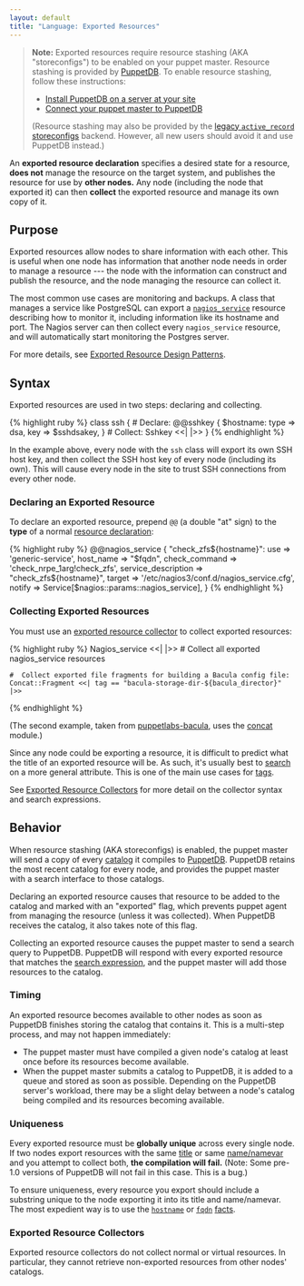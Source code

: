 ```yaml
---
layout: default
title: "Language: Exported Resources"
---
```


[resources]: ./lang_resources.html
[nagios_service]: /references/latest/type.html#nagiosservice
[concat]: http://forge.puppetlabs.com/ripienaar/concat
[title]: ./lang_resources.html#title
[namevar]: ./lang_resources.html#namenamevar
[hostname]: /facter/1.6/core_facts.html#hostname
[fqdn]: /facter/1.6/core_facts.html#fqdn
[tags]: ./lang_tags.html
[facts]: ./lang_variables.html#facts
[bacula]: https://forge.puppetlabs.com/puppetlabs/bacula
[exported_collector]: ./lang_collectors.html#exported-resource-collectors
[search]: ./lang_collectors.html#search-expressions
[puppetdb]: /puppetdb/0.9
[puppetdb_connect]: /puppetdb/0.9/connect_puppet.html
[puppetdb_install]: /puppetdb/0.9/install.html
[ar_storeconfigs]: http://projects.puppetlabs.com/projects/puppet/wiki/Using_Stored_Configuration
[exported_guide]: /guides/exported_resources.html
[catalog]: ./lang_summary.html#compilation-and-catalogs

> **Note:** Exported resources require resource stashing (AKA "storeconfigs") to be enabled on your puppet master. Resource stashing is provided by [PuppetDB][]. To enable resource stashing, follow these instructions: 
> 
> * [Install PuppetDB on a server at your site][puppetdb_install]
> * [Connect your puppet master to PuppetDB][puppetdb_connect]
>
> (Resource stashing may also be provided by the [legacy `active_record` storeconfigs][ar_storeconfigs] backend. However, all new users should avoid it and use PuppetDB instead.)


An **exported resource declaration** specifies a desired state for a resource, **does not** manage the resource on the target system, and publishes the resource for use by **other nodes.** Any node (including the node that exported it) can then **collect** the exported resource and manage its own copy of it.

Purpose
-----

Exported resources allow nodes to share information with each other. This is useful when one node has information that another node needs in order to manage a resource --- the node with the information can construct and publish the resource, and the node managing the resource can collect it. 

The most common use cases are monitoring and backups. A class that manages a service like PostgreSQL can export a [`nagios_service`][nagios_service] resource describing how to monitor it, including information like its hostname and port. The Nagios server can then collect every `nagios_service` resource, and will automatically start monitoring the Postgres server. 

For more details, see [Exported Resource Design Patterns][exported_guide].


Syntax
-----

Exported resources are used in two steps: declaring and collecting.

{% highlight ruby %}
    class ssh {
      # Declare:
      @@sshkey { $hostname:
        type => dsa,
        key => $sshdsakey,
      }
      # Collect:
      Sshkey <<| |>>
    }
{% endhighlight %}

In the example above, every node with the `ssh` class will export its own SSH host key, and then collect the SSH host key of every node (including its own). This will cause every node in the site to trust SSH connections from every other node.

### Declaring an Exported Resource

To declare an exported resource, prepend `@@` (a double "at" sign) to the **type** of a normal [resource declaration][resources]:

{% highlight ruby %}
    @@nagios_service { "check_zfs${hostname}":
      use                 => 'generic-service',
      host_name           => "$fqdn",
      check_command       => 'check_nrpe_1arg!check_zfs',
      service_description => "check_zfs${hostname}",
      target              => '/etc/nagios3/conf.d/nagios_service.cfg',
      notify              => Service[$nagios::params::nagios_service],
    }
{% endhighlight %}

### Collecting Exported Resources

You must use an [exported resource collector][exported_collector] to collect exported resources:

{% highlight ruby %}
    Nagios_service <<| |>> # Collect all exported nagios_service resources
    
    #  Collect exported file fragments for building a Bacula config file:
    Concat::Fragment <<| tag == "bacula-storage-dir-${bacula_director}" |>>
{% endhighlight %}

(The second example, taken from [puppetlabs-bacula][bacula], uses the [concat][] module.)

Since any node could be exporting a resource, it is difficult to predict what the title of an exported resource will be. As such, it's usually best to [search][] on a more general attribute. This is one of the main use cases for [tags][].

See [Exported Resource Collectors][exported_collector] for more detail on the collector syntax and search expressions.


Behavior
-----

When resource stashing (AKA storeconfigs) is enabled, the puppet master will send a copy of every [catalog][] it compiles to [PuppetDB][]. PuppetDB retains the most recent catalog for every node, and provides the puppet master with a search interface to those catalogs.

Declaring an exported resource causes that resource to be added to the catalog and marked with an "exported" flag, which prevents puppet agent from managing the resource (unless it was collected). When PuppetDB receives the catalog, it also takes note of this flag. 

Collecting an exported resource causes the puppet master to send a search query to PuppetDB. PuppetDB will respond with every exported resource that matches the [search expression][search], and the puppet master will add those resources to the catalog.

### Timing

An exported resource becomes available to other nodes as soon as PuppetDB finishes storing the catalog that contains it. This is a multi-step process, and may not happen immediately:

* The puppet master must have compiled a given node's catalog at least once before its resources become available. 
* When the puppet master submits a catalog to PuppetDB, it is added to a queue and stored as soon as possible. Depending on the PuppetDB server's workload, there may be a slight delay between a node's catalog being compiled and its resources becoming available. 

### Uniqueness

Every exported resource must be **globally unique** across every single node. If two nodes export resources with the same [title][] or same [name/namevar][namevar] and you attempt to collect both, **the compilation will fail.** (Note: Some pre-1.0 versions of PuppetDB will not fail in this case. This is a bug.)

To ensure uniqueness, every resource you export should include a substring unique to the node exporting it into its title and name/namevar. The most expedient way is to use the [`hostname`][hostname] or [`fqdn`][fqdn] [facts][].

### Exported Resource Collectors

Exported resource collectors do not collect normal or virtual resources. In particular, they cannot retrieve non-exported resources from other nodes' catalogs. 

